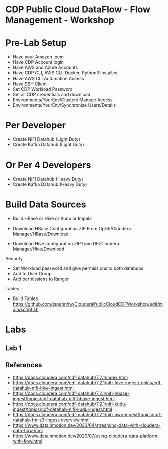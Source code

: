# CDP Public Cloud DataFlow - Flow Management - Workshop


# Pre-Lab Setup

* Have your Amazon .pem
* Have CDP Account login
* Have AWS and Azure Accounts
* Have CDP CLI, AWS CLI, Docker, Python3 installed
* Have AWS CLI Automation Access
* Have SSH Client
* Set CDP Workload Password
* Set all CDP credentials and download
* Environments/YourEnv/Clusters Manage Access
* Environments/YourEnv/Synchronize Users/Details

# Per Developer

* Create NiFi Datahub (Light Duty)
* Create Kafka Datahub (Light Duty)

# Or Per 4 Developers

* Create NiFi Datahub (Heavy Duty)
* Create Kafka Datahub (Heavy Duty)

# Build Data Sources

* Build HBase or Hive or Kudu or Impala

* Download HBase Configuration ZIP From OpDb/Cloudera Manager/HBase/Download

* Download Hive configuration ZIP from DE/Cloudera Manager/Hive/Download

Security

* Set Workload password and give permissions to both datahubs.
* Add to User Group
* Add permissions to Ranger

Tables

* Build Tables https://github.com/tspannhw/ClouderaPublicCloudCDFWorkshop/edit/main/script.sh

# Labs

## Lab 1


## References

* https://docs.cloudera.com/cdf-datahub/7.2.1/index.html
* https://docs.cloudera.com/cdf-datahub/7.2.1/nifi-hive-ingest/topics/cdf-datahub-nifi-hive-ingest.html
* https://docs.cloudera.com/cdf-datahub/7.2.1/nifi-hbase-ingest/topics/cdf-datahub-nifi-hbase-ingest.html
* https://docs.cloudera.com/cdf-datahub/7.2.1/nifi-kudu-ingest/topics/cdf-datahub-nifi-kudu-ingest.html
* https://docs.cloudera.com/cdf-datahub/7.2.1/nifi-aws-ingest/topics/cdf-datahub-fm-s3-ingest-overview.html 
* https://www.datainmotion.dev/2020/04/streaming-data-with-cloudera-data-flow.html
* https://www.datainmotion.dev/2020/07/using-cloudera-data-platform-with-flow.html
